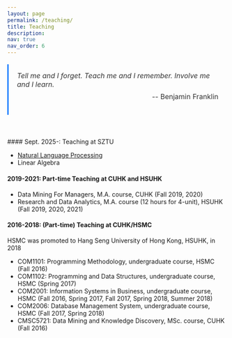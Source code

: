 ```yaml
---
layout: page
permalink: /teaching/
title: Teaching
description:
nav: true
nav_order: 6
---
```


<!--
<div class="quote-classic">
<p>Tell me and I forget.</p>
<p>Teach me and I remember.</p>
<p>Involve me and I learn.</p>
<p class="quote-author">– Benjamin Franklin</p>
</div>
Tell me and I forget. Teach me and I remember. Involve me and I learn. – Benjamin Franklin<br>
– <span style="font-style: normal; color: #666;"></span>
-->
<blockquote style="max-width: 900px; margin: 1.2rem auto; font-size: 1rem; padding: 1rem 1.2rem; border-left: 3px solid #007bff; font-style: italic; color: #333;">
Tell me and I forget. Teach me and I remember. Involve me and I learn. 
<p style="text-align: right; margin-top: 0.5rem; font-size: 1rem; font-style: normal;">-- Benjamin Franklin</p>
</blockquote>
<br><br>
#### Sept. 2025-: Teaching at SZTU

- [Natural Language Processing](https://hqyang.github.io/nlp-fall25/index.html)
- Linear Algebra

#### 2019-2021: Part-time Teaching at CUHK and HSUHK

- Data Mining For Managers, M.A. course, CUHK (Fall 2019, 2020)
- Research and Data Analytics, M.A. course (12 hours for 4-unit), HSUHK (Fall 2019, 2020, 2021)

#### 2016-2018: (Part-time) Teaching at CUHK/HSMC

HSMC was promoted to Hang Seng University of Hong Kong, HSUHK, in 2018

- COM1101: Programming Methodology, undergraduate course, HSMC (Fall 2016)
- COM1102: Programming and Data Structures, undergraduate course, HSMC (Spring 2017)
- COM2001: Information Systems in Business, undergraduate course, HSMC (Fall 2016, Spring 2017, Fall 2017,
  Spring 2018, Summer 2018)
- COM2006: Database Management System, undergraduate course, HSMC (Fall 2017, Spring 2018)
- CMSC5721: Data Mining and Knowledge Discovery, MSc. course, CUHK (Fall 2016)
